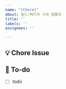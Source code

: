 ```yaml
---
name: "[Chore]"
about: 빌드/패키지 수정 템플릿
title: ''
labels: ''
assignees: ''

---
```


## 💡 Chore Issue
<!-- 관련 이슈에 대해 설명해주세요. -->

## 🌿  To-do
<!-- 해야 할 일들을 적어주세요. -->
- [ ] todo
